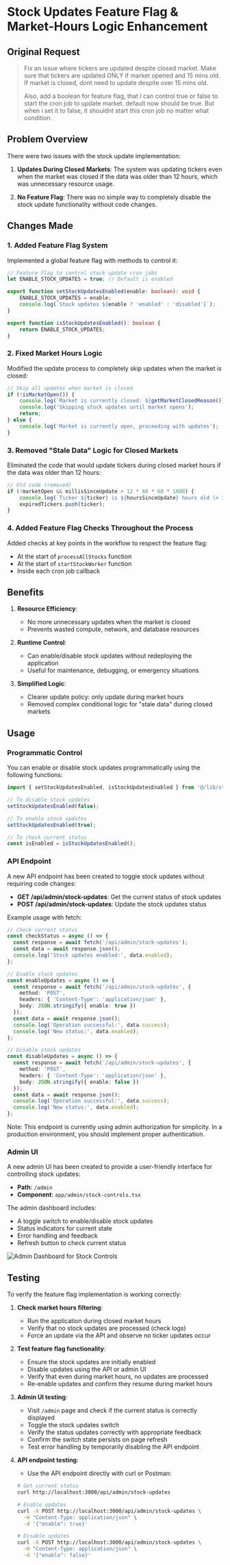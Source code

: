 # Stock Updates Feature Flag & Market-Hours Logic Enhancement

## Original Request
> Fix an issue where tickers are updated despite closed market.
> Make sure that tickers are updated ONLY if market opened and 15 mins old.
> If market is closed, dont need to update despite over 15 mins old.
> 
> Also, add a boolean for feature flag, that I can control true or false to start the cron job to update market. default now should be true.
> But when i set it to false, it shouldnt start this cron job no matter what condition.

## Problem Overview

There were two issues with the stock update implementation:

1. **Updates During Closed Markets**: The system was updating tickers even when the market was closed if the data was older than 12 hours, which was unnecessary resource usage.

2. **No Feature Flag**: There was no simple way to completely disable the stock update functionality without code changes.

## Changes Made

### 1. Added Feature Flag System

Implemented a global feature flag with methods to control it:

```typescript
// Feature flag to control stock update cron jobs
let ENABLE_STOCK_UPDATES = true; // Default is enabled

export function setStockUpdatesEnabled(enable: boolean): void {
    ENABLE_STOCK_UPDATES = enable;
    console.log(`Stock updates ${enable ? 'enabled' : 'disabled'}`);
}

export function isStockUpdatesEnabled(): boolean {
    return ENABLE_STOCK_UPDATES;
}
```

### 2. Fixed Market Hours Logic

Modified the update process to completely skip updates when the market is closed:

```typescript
// Skip all updates when market is closed
if (!isMarketOpen()) {
    console.log(`Market is currently closed: ${getMarketClosedReason()}`);
    console.log('Skipping stock updates until market opens');
    return;
} else {
    console.log('Market is currently open, proceeding with updates');
}
```

### 3. Removed "Stale Data" Logic for Closed Markets

Eliminated the code that would update tickers during closed market hours if the data was older than 12 hours:

```typescript
// Old code (removed)
if (!marketOpen && millisSinceUpdate > 12 * 60 * 60 * 1000) {
    console.log(`Ticker ${ticker} is ${hoursSinceUpdate} hours old (> 12 hours), updating despite closed market`);
    expiredTickers.push(ticker);
}
```

### 4. Added Feature Flag Checks Throughout the Process

Added checks at key points in the workflow to respect the feature flag:

- At the start of `processAllStocks` function
- At the start of `startStockWorker` function
- Inside each cron job callback

## Benefits

1. **Resource Efficiency**: 
   - No more unnecessary updates when the market is closed
   - Prevents wasted compute, network, and database resources

2. **Runtime Control**:
   - Can enable/disable stock updates without redeploying the application
   - Useful for maintenance, debugging, or emergency situations

3. **Simplified Logic**:
   - Clearer update policy: only update during market hours
   - Removed complex conditional logic for "stale data" during closed markets

## Usage

### Programmatic Control

You can enable or disable stock updates programmatically using the following functions:

```typescript
import { setStockUpdatesEnabled, isStockUpdatesEnabled } from '@/lib/stock-batch-worker';

// To disable stock updates
setStockUpdatesEnabled(false);

// To enable stock updates
setStockUpdatesEnabled(true);

// To check current status
const isEnabled = isStockUpdatesEnabled();
```

### API Endpoint

A new API endpoint has been created to toggle stock updates without requiring code changes:

- **GET /api/admin/stock-updates**: Get the current status of stock updates
- **POST /api/admin/stock-updates**: Update the stock updates status

Example usage with fetch:

```typescript
// Check current status
const checkStatus = async () => {
  const response = await fetch('/api/admin/stock-updates');
  const data = await response.json();
  console.log('Stock updates enabled:', data.enabled);
};

// Enable stock updates
const enableUpdates = async () => {
  const response = await fetch('/api/admin/stock-updates', {
    method: 'POST',
    headers: { 'Content-Type': 'application/json' },
    body: JSON.stringify({ enable: true })
  });
  const data = await response.json();
  console.log('Operation successful:', data.success);
  console.log('New status:', data.enabled);
};

// Disable stock updates
const disableUpdates = async () => {
  const response = await fetch('/api/admin/stock-updates', {
    method: 'POST',
    headers: { 'Content-Type': 'application/json' },
    body: JSON.stringify({ enable: false })
  });
  const data = await response.json();
  console.log('Operation successful:', data.success);
  console.log('New status:', data.enabled);
};
```

Note: This endpoint is currently using admin authorization for simplicity. In a production environment, you should implement proper authentication.

### Admin UI

A new admin UI has been created to provide a user-friendly interface for controlling stock updates:

- **Path**: `/admin`
- **Component**: `app/admin/stock-controls.tsx`

The admin dashboard includes:
- A toggle switch to enable/disable stock updates
- Status indicators for current state
- Error handling and feedback
- Refresh button to check current status

![Admin Dashboard for Stock Controls](https://placeholder-image-url.com/admin-stock-controls.png)

## Testing

To verify the feature flag implementation is working correctly:

1. **Check market hours filtering**:
   - Run the application during closed market hours
   - Verify that no stock updates are processed (check logs)
   - Force an update via the API and observe no ticker updates occur

2. **Test feature flag functionality**:
   - Ensure the stock updates are initially enabled
   - Disable updates using the API or admin UI
   - Verify that even during market hours, no updates are processed
   - Re-enable updates and confirm they resume during market hours

3. **Admin UI testing**:
   - Visit `/admin` page and check if the current status is correctly displayed
   - Toggle the stock updates switch
   - Verify the status updates correctly with appropriate feedback
   - Confirm the switch state persists on page refresh
   - Test error handling by temporarily disabling the API endpoint

4. **API endpoint testing**:
   - Use the API endpoint directly with curl or Postman:
   ```bash
   # Get current status
   curl http://localhost:3000/api/admin/stock-updates
   
   # Enable updates
   curl -X POST http://localhost:3000/api/admin/stock-updates \
     -H "Content-Type: application/json" \
     -d '{"enable": true}'
   
   # Disable updates
   curl -X POST http://localhost:3000/api/admin/stock-updates \
     -H "Content-Type: application/json" \
     -d '{"enable": false}'
   ``` 